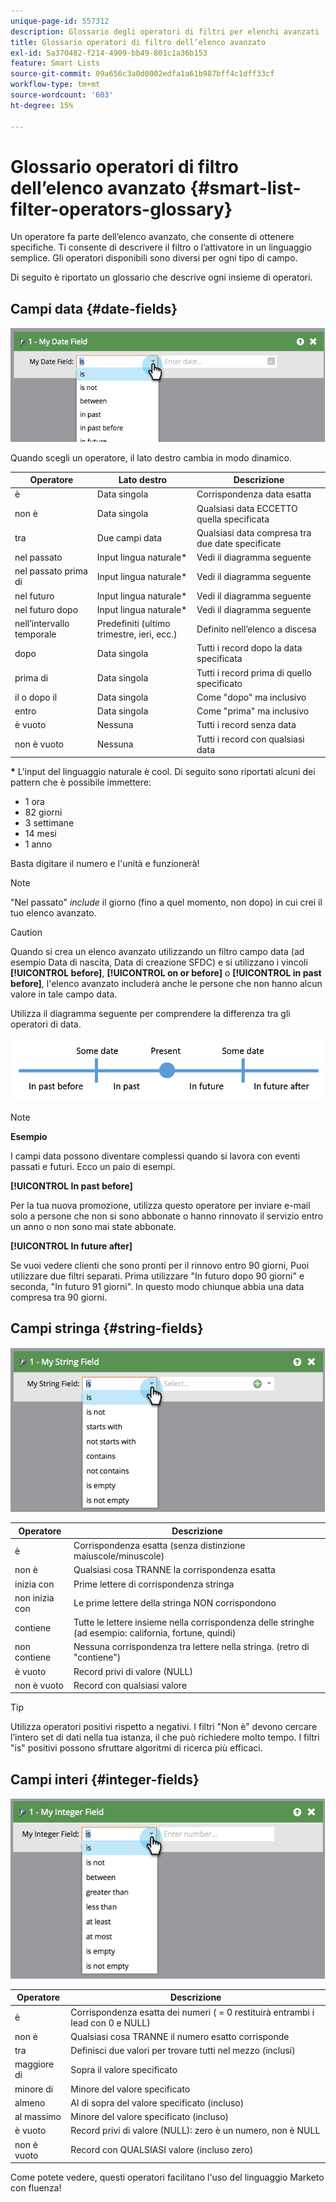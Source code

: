 ```yaml
---
unique-page-id: 557312
description: Glossario degli operatori di filtri per elenchi avanzati - Documentazione di Marketo - Documentazione del prodotto
title: Glossario operatori di filtro dell’elenco avanzato
exl-id: 5a370482-f214-4909-bb49-801c1a36b153
feature: Smart Lists
source-git-commit: 09a656c3a0d0002edfa1a61b987bff4c1dff33cf
workflow-type: tm+mt
source-wordcount: '603'
ht-degree: 15%

---
```


# Glossario operatori di filtro dell’elenco avanzato {#smart-list-filter-operators-glossary}

Un operatore fa parte dell’elenco avanzato, che consente di ottenere specifiche. Ti consente di descrivere il filtro o l’attivatore in un linguaggio semplice. Gli operatori disponibili sono diversi per ogni tipo di campo.

Di seguito è riportato un glossario che descrive ogni insieme di operatori.

## Campi data {#date-fields}

![](assets/smart-list-filter-operators-glossary-1.png)

Quando scegli un operatore, il lato destro cambia in modo dinamico.

<table><thead>
  <tr>
    <th>Operatore</th>
    <th>Lato destro</th>
    <th>Descrizione</th>
  </tr></thead>
<tbody>
  <tr>
    <td>è</td>
    <td>Data singola</td>
    <td>Corrispondenza data esatta</td>
  </tr>
  <tr>
    <td>non è</td>
    <td>Data singola</td>
    <td>Qualsiasi data ECCETTO quella specificata</td>
  </tr>
  <tr>
    <td>tra</td>
    <td>Due campi data</td>
    <td>Qualsiasi data compresa tra due date specificate</td>
  </tr>
  <tr>
    <td>nel passato</td>
    <td>Input lingua naturale*</td>
    <td>Vedi il diagramma seguente</td>
  </tr>
  <tr>
    <td>nel passato prima di</td>
    <td>Input lingua naturale*</td>
    <td>Vedi il diagramma seguente</td>
  </tr>
  <tr>
    <td>nel futuro</td>
    <td>Input lingua naturale*</td>
    <td>Vedi il diagramma seguente</td>
  </tr>
  <tr>
    <td>nel futuro dopo</td>
    <td>Input lingua naturale*</td>
    <td>Vedi il diagramma seguente</td>
  </tr>
  <tr>
    <td>nell’intervallo temporale</td>
    <td>Predefiniti (ultimo trimestre, ieri, ecc.)</td>
    <td>Definito nell’elenco a discesa</td>
  </tr>
  <tr>
    <td>dopo</td>
    <td>Data singola</td>
    <td>Tutti i record dopo la data specificata</td>
  </tr>
  <tr>
    <td>prima di</td>
    <td>Data singola</td>
    <td>Tutti i record prima di quello specificato</td>
  </tr>
  <tr>
    <td>il o dopo il</td>
    <td>Data singola</td>
    <td>Come "dopo" ma inclusivo</td>
  </tr>
  <tr>
    <td>entro</td>
    <td>Data singola</td>
    <td>Come "prima" ma inclusivo</td>
  </tr>
  <tr>
    <td>è vuoto</td>
    <td>Nessuna</td>
    <td>Tutti i record senza data</td>
  </tr>
  <tr>
    <td>non è vuoto</td>
    <td>Nessuna</td>
    <td>Tutti i record con qualsiasi data</td>
  </tr>
</tbody></table>

**&#42;** L&#39;input del linguaggio naturale è cool. Di seguito sono riportati alcuni dei pattern che è possibile immettere:

* 1 ora
* 82 giorni
* 3 settimane
* 14 mesi
* 1 anno

Basta digitare il numero e l&#39;unità e funzionerà!

>[!NOTE]
>
>&quot;Nel passato&quot; _include_ il giorno (fino a quel momento, non dopo) in cui crei il tuo elenco avanzato.

>[!CAUTION]
>
>Quando si crea un elenco avanzato utilizzando un filtro campo data (ad esempio Data di nascita, Data di creazione SFDC) e si utilizzano i vincoli **[!UICONTROL before]**, **[!UICONTROL on or before]** o **[!UICONTROL in past before]**, l&#39;elenco avanzato includerà anche le persone che non hanno alcun valore in tale campo data.

Utilizza il diagramma seguente per comprendere la differenza tra gli operatori di data.

![](assets/smart-list-filter-operators-glossary-2.png)

>[!NOTE]
>
>**Esempio**
>
>I campi data possono diventare complessi quando si lavora con eventi passati e futuri. Ecco un paio di esempi.
>
>**[!UICONTROL In past before]**
>
>Per la tua nuova promozione, utilizza questo operatore per inviare e-mail solo a persone che non si sono abbonate o hanno rinnovato il servizio entro un anno o non sono mai state abbonate.
>
>**[!UICONTROL In future after]**
>
>Se vuoi vedere clienti che sono pronti per il rinnovo entro 90 giorni, Puoi utilizzare due filtri separati. Prima utilizzare &quot;In futuro dopo 90 giorni&quot; e seconda, &quot;In futuro 91 giorni&quot;. In questo modo chiunque abbia una data compresa tra 90 giorni.

## Campi stringa {#string-fields}

![](assets/smart-list-filter-operators-glossary-3.png)

<table><thead>
  <tr>
    <th>Operatore</th>
    <th>Descrizione</th>
  </tr></thead>
<tbody>
  <tr>
    <td>è</td>
    <td>Corrispondenza esatta (senza distinzione maiuscole/minuscole)</td>
  </tr>
  <tr>
    <td>non è</td>
    <td>Qualsiasi cosa TRANNE la corrispondenza esatta</td>
  </tr>
  <tr>
    <td>inizia con</td>
    <td>Prime lettere di corrispondenza stringa</td>
  </tr>
  <tr>
    <td>non inizia con</td>
    <td>Le prime lettere della stringa NON corrispondono</td>
  </tr>
  <tr>
    <td>contiene</td>
    <td>Tutte le lettere insieme nella corrispondenza delle stringhe (ad esempio: california, fortune, quindi)</td>
  </tr>
  <tr>
    <td>non contiene</td>
    <td>Nessuna corrispondenza tra lettere nella stringa. (retro di "contiene")</td>
  </tr>
  <tr>
    <td>è vuoto</td>
    <td>Record privi di valore (NULL)</td>
  </tr>
  <tr>
    <td>non è vuoto</td>
    <td>Record con qualsiasi valore</td>
  </tr>
</tbody>
</table>

>[!TIP]
>
>Utilizza operatori positivi rispetto a negativi. I filtri &quot;Non è&quot; devono cercare l’intero set di dati nella tua istanza, il che può richiedere molto tempo. I filtri &quot;is&quot; positivi possono sfruttare algoritmi di ricerca più efficaci.

## Campi interi {#integer-fields}

![](assets/smart-list-filter-operators-glossary-4.png)

<table><thead>
  <tr>
    <th>Operatore</th>
    <th>Descrizione</th>
  </tr></thead>
<tbody>
  <tr>
    <td>è</td>
    <td>Corrispondenza esatta dei numeri ( = 0 restituirà entrambi i lead con 0 e NULL)</td>
  </tr>
  <tr>
    <td>non è</td>
    <td>Qualsiasi cosa TRANNE il numero esatto corrisponde</td>
  </tr>
  <tr>
    <td>tra</td>
    <td>Definisci due valori per trovare tutti nel mezzo (inclusi)</td>
  </tr>
  <tr>
    <td>maggiore di</td>
    <td>Sopra il valore specificato</td>
  </tr>
  <tr>
    <td>minore di</td>
    <td>Minore del valore specificato</td>
  </tr>
  <tr>
    <td>almeno</td>
    <td>Al di sopra del valore specificato (incluso)</td>
  </tr>
  <tr>
    <td>al massimo</td>
    <td>Minore del valore specificato (incluso)</td>
  </tr>
  <tr>
    <td>è vuoto</td>
    <td>Record privi di valore (NULL): zero è un numero, non è NULL</td>
  </tr>
  <tr>
    <td>non è vuoto</td>
    <td>Record con QUALSIASI valore (incluso zero)</td>
  </tr>
</tbody>
</table>

Come potete vedere, questi operatori facilitano l&#39;uso del linguaggio Marketo con fluenza!
